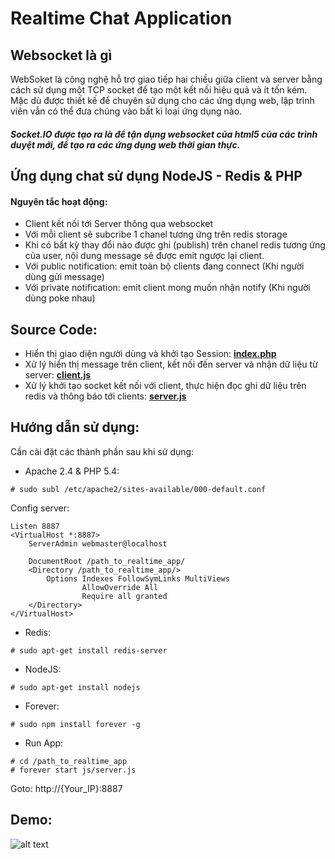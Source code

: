 Realtime Chat Application
========

## Websocket là gì
WebSoket là công nghệ hỗ trợ giao tiếp hai chiều giữa client và server bằng cách sử dụng một TCP socket để tạo một kết nối hiệu quả và ít tốn kém. Mặc dù được thiết kế để chuyên sử dụng cho các ứng dụng web, lập trình viên vẫn có thể đưa chúng vào bất kì loại ứng dụng nào.
##### Socket.IO được tạo ra là để tận dụng websocket của html5 của các trình duyệt mới, để tạo ra các ứng dụng web thời gian thực. 

## Ứng dụng chat sử dụng NodeJS - Redis & PHP
#### Nguyên tắc hoạt động:
- Client kết nối tới Server thông qua websocket
- Với mỗi client sẽ subcribe 1 chanel tương ứng trên redis storage
- Khi có bất kỳ thay đổi nào được ghi (publish) trên chanel redis tương ứng của user, nội dung message sẽ được emit ngược lại client.
- Với public notification: emit toàn bộ clients đang connect (Khi người dùng gửi message)
- Với private notification: emit client mong muốn nhận notify (Khi người dùng poke nhau)

## Source Code:
- Hiển thị giao diện người dùng và khởi tạo Session:
[**index.php**](index.php)
- Xử lý hiển thị message trên client, kết nối đến server và nhận dữ liệu từ server:
[**client.js**](js/client.js)
- Xử lý khởi tạo socket kết nối với client, thực hiện đọc ghi dữ liệu trên redis và thông báo tới clients:
[**server.js**](js/server.js)

## Hướng dẫn sử dụng:
Cần cài đặt các thành phần sau khi sử dụng:
- Apache 2.4 & PHP 5.4:
```
# sudo subl /etc/apache2/sites-available/000-default.conf
```
Config server:
```
Listen 8887
<VirtualHost *:8887>
	ServerAdmin webmaster@localhost

	DocumentRoot /path_to_realtime_app/
	<Directory /path_to_realtime_app/>
		Options Indexes FollowSymLinks MultiViews
                AllowOverride All
                Require all granted
	</Directory>
</VirtualHost>
```
- Redis:
```
# sudo apt-get install redis-server
```
- NodeJS:
```
# sudo apt-get install nodejs
```
- Forever:
```
# sudo npm install forever -g
```
- Run App:
```
# cd /path_to_realtime_app
# forever start js/server.js
```
Goto: http://{Your_IP}:8887

## Demo:
![alt text](http://gyazo.framgia.com/4oo.jpg "Demo app")

